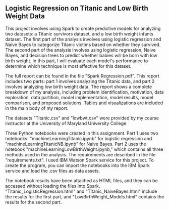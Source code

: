 Logistic Regression on Titanic and Low Birth Weight Data
----------------

This project involves using Spark to create predictive models for analyzing two datasets: a Titanic survivors dataset, and a low birth weight infants dataset.  The first part of the analysis involves using logistic regression and Naive Bayes to categorize Titanic victims based on whether they survived.  The second part of the analysis involves using logistic regression, Naive Bayes, and decision trees to predict whether babies will be born with low birth weight.  In this part, I will evaluate each model's performance to determine which technique is most effective for this dataset.

The full report can be found in the file "Spark Regression.pdf".  This report includes two parts: part 1 involves analyzing the Titanic data, and part 2 involves analyzing low birth weight data.  The report shows a complete breakdown of my analysis, including problem identification, motivation, data exploration, data partition, model implementation, model results, model comparison, and proposed solutions.  Tables and visualizations are included in the main body of my report.

The datasets "Titanic.csv" and "lowbwt.csv" were provided by my course instructor at the University of Maryland University College.

Three Python notebooks were created in this assignment.  Part 1 uses two notebooks: "machineLearningTitanic.ipynb" for logistic regression and "machineLearningTitanicNB.ipynb" for Naive Bayes.  Part 2 uses the notebook "machineLearningLowBirthWeight.ipynb," which contains all three methods used in the analysis.  The requirements are described in the file "requirements.txt".  I used IBM Watson Spark service for this project.  To create the program, you can import the notebooks into the IBM Spark service and load the .csv files as data assets.

The notebook results have been attached as HTML files, and they can be accessed without loading the files into Spark.  "Titanic_LogisticRegression.html" and "Titanic_NaiveBayes.html" include the results for the first part, and "LowBirthWeight_Models.html" contains the results for the second part.